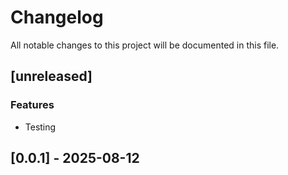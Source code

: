 # Changelog

All notable changes to this project will be documented in this file.

## [unreleased]

### Features

- Testing

## [0.0.1] - 2025-08-12

<!-- generated by git-cliff -->
